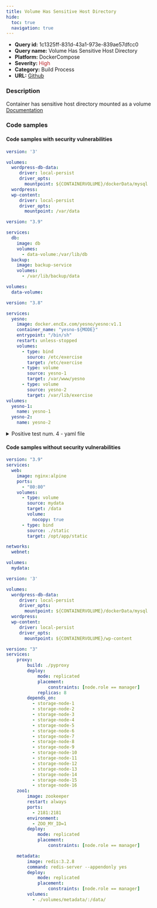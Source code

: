 ```yaml
---
title: Volume Has Sensitive Host Directory
hide:
  toc: true
  navigation: true
---
```


<style>
  .highlight .hll {
    background-color: #ff171742;
  }
  .md-content {
    max-width: 1100px;
    margin: 0 auto;
  }
</style>

-   **Query id:** 1c1325ff-831d-43a1-973e-839ae57dfcc0
-   **Query name:** Volume Has Sensitive Host Directory
-   **Platform:** DockerCompose
-   **Severity:** <span style="color:#bb2124">High</span>
-   **Category:** Build Process
-   **URL:** [Github](https://github.com/Checkmarx/kics/tree/master/assets/queries/dockerCompose/volume_has_sensitive_host_directory)

### Description
Container has sensitive host directory mounted as a volume<br>
[Documentation](https://docs.docker.com/compose/compose-file/compose-file-v3/#volume-configuration-reference)

### Code samples
#### Code samples with security vulnerabilities
```yaml title="Positive test num. 1 - yaml file" hl_lines="12"
version: '3'

volumes:
  wordpress-db-data:
     driver: local-persist
     driver_opts:
       mountpoint: ${CONTAINERVOLUME}/dockerData/mysql
  wordpress:
  wp-content:
     driver: local-persist
     driver_opts:
       mountpoint: /var/data

```
```yaml title="Positive test num. 2 - yaml file" hl_lines="11"
version: "3.9"

services:
  db:
    image: db
    volumes:
      - data-volume:/var/lib/db
  backup:
    image: backup-service
    volumes:
      - /var/lib/backup/data

volumes:
  data-volume:

```
```yaml title="Positive test num. 3 - yaml file" hl_lines="11"
version: "3.8"

services:
  yesno:
    image: docker.encEx.com/yesno/yesno:v1.1
    container_name: "yesno-${MODE}"
    entrypoint: "/bin/sh"
    restart: unless-stopped
    volumes:
      - type: bind
        source: /etc/exercise
        target: /etc/exercise
      - type: volume
        source: yesno-1
        target: /var/www/yesno
      - type: volume
        source: yesno-2
        target: /var/lib/exercise
volumes:
  yesno-1:
    name: yesno-1
  yesno-2:
    name: yesno-2

```
<details><summary>Positive test num. 4 - yaml file</summary>

```yaml hl_lines="18"
version: "3.9"
services:
  web:
    image: nginx:alpine
    volumes:
      - type: volume
        source: vol
        target: /data
        volume:
          nocopy: true
      - type: bind
        source: ./static
        target: /opt/app/static
volumes:
  vol:
    driver: local
    driver_opts:
      device: /var/lib/backup/data
      o: bind

```
</details>


#### Code samples without security vulnerabilities
```yaml title="Negative test num. 1 - yaml file"
version: "3.9"
services:
  web:
    image: nginx:alpine
    ports:
      - "80:80"
    volumes:
      - type: volume
        source: mydata
        target: /data
        volume:
          nocopy: true
      - type: bind
        source: ./static
        target: /opt/app/static

networks:
  webnet:

volumes:
  mydata:

```
```yaml title="Negative test num. 2 - yaml file"
version: '3'

volumes:
  wordpress-db-data:
     driver: local-persist
     driver_opts:
       mountpoint: ${CONTAINERVOLUME}/dockerData/mysql
  wordpress:
  wp-content:
     driver: local-persist
     driver_opts:
       mountpoint: ${CONTAINERVOLUME}/wp-content

```
```yaml title="Negative test num. 3 - yaml file"
version: "3"
services:
    proxy:
        build: ./pyproxy
        deploy:
            mode: replicated
            placement:
                constraints: [node.role == manager]
            replicas: 8
        depends_on:
          - storage-node-1
          - storage-node-2
          - storage-node-3
          - storage-node-4
          - storage-node-5
          - storage-node-6
          - storage-node-7
          - storage-node-8
          - storage-node-9
          - storage-node-10
          - storage-node-11
          - storage-node-12
          - storage-node-13
          - storage-node-14
          - storage-node-15
          - storage-node-16
    zoo1:
        image: zookeeper
        restart: always
        ports:
          - 2181:2181
        environment:
          - ZOO_MY_ID=1
        deploy:
            mode: replicated
            placement:
                constraints: [node.role == manager]

    metadata:
        image: redis:3.2.8
        command: redis-server --appendonly yes
        deploy:
            mode: replicated
            placement:
                constraints: [node.role == manager]
        volumes:
          - ./volumes/metadata/:/data/

```
